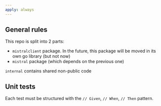 ```yaml
---
apply: always
---
```


## General rules

This repo is split into 2 parts:
* `mistralclient` package. In the future, this package will be moved in its own go library (but not now)
* `mistral` package (which depends on the previous one)

`internal` contains shared non-public code

## Unit tests

Each test must be structured with the `// Given`, `// When`, `// Then` pattern.
